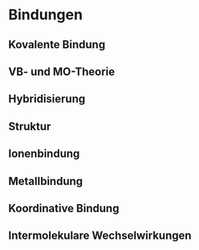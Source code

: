 # Bindungen

## Kovalente Bindung

## VB- und MO-Theorie

## Hybridisierung

## Struktur

## Ionenbindung

## Metallbindung

## Koordinative Bindung

## Intermolekulare Wechselwirkungen
